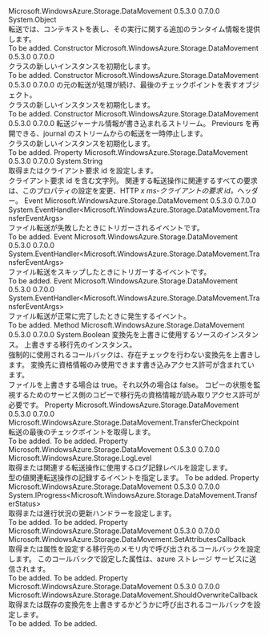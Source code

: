 <Type Name="TransferContext" FullName="Microsoft.WindowsAzure.Storage.DataMovement.TransferContext">
  <TypeSignature Language="C#" Value="public abstract class TransferContext" />
  <TypeSignature Language="ILAsm" Value=".class public auto ansi abstract beforefieldinit TransferContext extends System.Object" />
  <TypeSignature Language="DocId" Value="T:Microsoft.WindowsAzure.Storage.DataMovement.TransferContext" />
  <TypeSignature Language="VB.NET" Value="Public MustInherit Class TransferContext" />
  <TypeSignature Language="F#" Value="type TransferContext = class" />
  <AssemblyInfo>
    <AssemblyName>Microsoft.WindowsAzure.Storage.DataMovement</AssemblyName>
    <AssemblyVersion>0.5.3.0</AssemblyVersion>
    <AssemblyVersion>0.7.0.0</AssemblyVersion>
  </AssemblyInfo>
  <Base>
    <BaseTypeName>System.Object</BaseTypeName>
  </Base>
  <Interfaces />
  <Docs>
    <summary>
            転送では、コンテキストを表し、その実行に関する追加のランタイム情報を提供します。
            </summary>
    <remarks>To be added.</remarks>
  </Docs>
  <Members>
    <Member MemberName=".ctor">
      <MemberSignature Language="C#" Value="protected TransferContext ();" />
      <MemberSignature Language="ILAsm" Value=".method familyhidebysig specialname rtspecialname instance void .ctor() cil managed" />
      <MemberSignature Language="DocId" Value="M:Microsoft.WindowsAzure.Storage.DataMovement.TransferContext.#ctor" />
      <MemberSignature Language="VB.NET" Value="Protected Sub New ()" />
      <MemberType>Constructor</MemberType>
      <AssemblyInfo>
        <AssemblyName>Microsoft.WindowsAzure.Storage.DataMovement</AssemblyName>
        <AssemblyVersion>0.5.3.0</AssemblyVersion>
        <AssemblyVersion>0.7.0.0</AssemblyVersion>
      </AssemblyInfo>
      <Parameters />
      <Docs>
        <summary>
            <see cref="T:Microsoft.WindowsAzure.Storage.DataMovement.TransferContext" /> クラスの新しいインスタンスを初期化します。
            </summary>
        <remarks>To be added.</remarks>
      </Docs>
    </Member>
    <Member MemberName=".ctor">
      <MemberSignature Language="C#" Value="protected TransferContext (Microsoft.WindowsAzure.Storage.DataMovement.TransferCheckpoint checkpoint);" />
      <MemberSignature Language="ILAsm" Value=".method familyhidebysig specialname rtspecialname instance void .ctor(class Microsoft.WindowsAzure.Storage.DataMovement.TransferCheckpoint checkpoint) cil managed" />
      <MemberSignature Language="DocId" Value="M:Microsoft.WindowsAzure.Storage.DataMovement.TransferContext.#ctor(Microsoft.WindowsAzure.Storage.DataMovement.TransferCheckpoint)" />
      <MemberSignature Language="VB.NET" Value="Protected Sub New (checkpoint As TransferCheckpoint)" />
      <MemberSignature Language="F#" Value="new Microsoft.WindowsAzure.Storage.DataMovement.TransferContext : Microsoft.WindowsAzure.Storage.DataMovement.TransferCheckpoint -&gt; Microsoft.WindowsAzure.Storage.DataMovement.TransferContext" Usage="new Microsoft.WindowsAzure.Storage.DataMovement.TransferContext checkpoint" />
      <MemberType>Constructor</MemberType>
      <AssemblyInfo>
        <AssemblyName>Microsoft.WindowsAzure.Storage.DataMovement</AssemblyName>
        <AssemblyVersion>0.5.3.0</AssemblyVersion>
        <AssemblyVersion>0.7.0.0</AssemblyVersion>
      </AssemblyInfo>
      <Parameters>
        <Parameter Name="checkpoint" Type="Microsoft.WindowsAzure.Storage.DataMovement.TransferCheckpoint" />
      </Parameters>
      <Docs>
        <param name="checkpoint"><see cref="T:Microsoft.WindowsAzure.Storage.DataMovement.TransferCheckpoint" />の元の転送が処理が続け、最後のチェックポイントを表すオブジェクト。</param>
        <summary>
            <see cref="T:Microsoft.WindowsAzure.Storage.DataMovement.TransferContext" /> クラスの新しいインスタンスを初期化します。
            </summary>
        <remarks>To be added.</remarks>
      </Docs>
    </Member>
    <Member MemberName=".ctor">
      <MemberSignature Language="C#" Value="protected TransferContext (System.IO.Stream journalStream);" />
      <MemberSignature Language="ILAsm" Value=".method familyhidebysig specialname rtspecialname instance void .ctor(class System.IO.Stream journalStream) cil managed" />
      <MemberSignature Language="DocId" Value="M:Microsoft.WindowsAzure.Storage.DataMovement.TransferContext.#ctor(System.IO.Stream)" />
      <MemberSignature Language="VB.NET" Value="Protected Sub New (journalStream As Stream)" />
      <MemberSignature Language="F#" Value="new Microsoft.WindowsAzure.Storage.DataMovement.TransferContext : System.IO.Stream -&gt; Microsoft.WindowsAzure.Storage.DataMovement.TransferContext" Usage="new Microsoft.WindowsAzure.Storage.DataMovement.TransferContext journalStream" />
      <MemberType>Constructor</MemberType>
      <AssemblyInfo>
        <AssemblyName>Microsoft.WindowsAzure.Storage.DataMovement</AssemblyName>
        <AssemblyVersion>0.5.3.0</AssemblyVersion>
        <AssemblyVersion>0.7.0.0</AssemblyVersion>
      </AssemblyInfo>
      <Parameters>
        <Parameter Name="journalStream" Type="System.IO.Stream" />
      </Parameters>
      <Docs>
        <param name="journalStream">転送ジャーナル情報が書き込まれるストリーム。 Previours を再開できる、journal のストリームからの転送を一時停止します。</param>
        <summary>
            <see cref="T:Microsoft.WindowsAzure.Storage.DataMovement.TransferContext" /> クラスの新しいインスタンスを初期化します。
            </summary>
        <remarks>To be added.</remarks>
      </Docs>
    </Member>
    <Member MemberName="ClientRequestId">
      <MemberSignature Language="C#" Value="public string ClientRequestId { get; set; }" />
      <MemberSignature Language="ILAsm" Value=".property instance string ClientRequestId" />
      <MemberSignature Language="DocId" Value="P:Microsoft.WindowsAzure.Storage.DataMovement.TransferContext.ClientRequestId" />
      <MemberSignature Language="VB.NET" Value="Public Property ClientRequestId As String" />
      <MemberSignature Language="F#" Value="member this.ClientRequestId : string with get, set" Usage="Microsoft.WindowsAzure.Storage.DataMovement.TransferContext.ClientRequestId" />
      <MemberType>Property</MemberType>
      <AssemblyInfo>
        <AssemblyName>Microsoft.WindowsAzure.Storage.DataMovement</AssemblyName>
        <AssemblyVersion>0.5.3.0</AssemblyVersion>
        <AssemblyVersion>0.7.0.0</AssemblyVersion>
      </AssemblyInfo>
      <ReturnValue>
        <ReturnType>System.String</ReturnType>
      </ReturnValue>
      <Docs>
        <summary>
            取得またはクライアント要求 id を設定します。
            </summary>
        <value>クライアント要求 id を含む文字列。</value>
        <remarks>
            関連する転送操作に関連するすべての要求は、このプロパティの設定を変更、HTTP <i>x ms-クライアントの要求 id。</i>ヘッダー。
            </remarks>
      </Docs>
    </Member>
    <Member MemberName="FileFailed">
      <MemberSignature Language="C#" Value="public event EventHandler&lt;Microsoft.WindowsAzure.Storage.DataMovement.TransferEventArgs&gt; FileFailed;" />
      <MemberSignature Language="ILAsm" Value=".event class System.EventHandler`1&lt;class Microsoft.WindowsAzure.Storage.DataMovement.TransferEventArgs&gt; FileFailed" />
      <MemberSignature Language="DocId" Value="E:Microsoft.WindowsAzure.Storage.DataMovement.TransferContext.FileFailed" />
      <MemberSignature Language="VB.NET" Value="Public Event FileFailed As EventHandler(Of TransferEventArgs) " />
      <MemberSignature Language="F#" Value="member this.FileFailed : EventHandler&lt;Microsoft.WindowsAzure.Storage.DataMovement.TransferEventArgs&gt; " Usage="member this.FileFailed : System.EventHandler&lt;Microsoft.WindowsAzure.Storage.DataMovement.TransferEventArgs&gt; " />
      <MemberType>Event</MemberType>
      <AssemblyInfo>
        <AssemblyName>Microsoft.WindowsAzure.Storage.DataMovement</AssemblyName>
        <AssemblyVersion>0.5.3.0</AssemblyVersion>
        <AssemblyVersion>0.7.0.0</AssemblyVersion>
      </AssemblyInfo>
      <ReturnValue>
        <ReturnType>System.EventHandler&lt;Microsoft.WindowsAzure.Storage.DataMovement.TransferEventArgs&gt;</ReturnType>
      </ReturnValue>
      <Docs>
        <summary>
            ファイル転送が失敗したときにトリガーされるイベントです。
            </summary>
        <remarks>To be added.</remarks>
      </Docs>
    </Member>
    <Member MemberName="FileSkipped">
      <MemberSignature Language="C#" Value="public event EventHandler&lt;Microsoft.WindowsAzure.Storage.DataMovement.TransferEventArgs&gt; FileSkipped;" />
      <MemberSignature Language="ILAsm" Value=".event class System.EventHandler`1&lt;class Microsoft.WindowsAzure.Storage.DataMovement.TransferEventArgs&gt; FileSkipped" />
      <MemberSignature Language="DocId" Value="E:Microsoft.WindowsAzure.Storage.DataMovement.TransferContext.FileSkipped" />
      <MemberSignature Language="VB.NET" Value="Public Event FileSkipped As EventHandler(Of TransferEventArgs) " />
      <MemberSignature Language="F#" Value="member this.FileSkipped : EventHandler&lt;Microsoft.WindowsAzure.Storage.DataMovement.TransferEventArgs&gt; " Usage="member this.FileSkipped : System.EventHandler&lt;Microsoft.WindowsAzure.Storage.DataMovement.TransferEventArgs&gt; " />
      <MemberType>Event</MemberType>
      <AssemblyInfo>
        <AssemblyName>Microsoft.WindowsAzure.Storage.DataMovement</AssemblyName>
        <AssemblyVersion>0.5.3.0</AssemblyVersion>
        <AssemblyVersion>0.7.0.0</AssemblyVersion>
      </AssemblyInfo>
      <ReturnValue>
        <ReturnType>System.EventHandler&lt;Microsoft.WindowsAzure.Storage.DataMovement.TransferEventArgs&gt;</ReturnType>
      </ReturnValue>
      <Docs>
        <summary>
            ファイル転送をスキップしたときにトリガーするイベントです。
            </summary>
        <remarks>To be added.</remarks>
      </Docs>
    </Member>
    <Member MemberName="FileTransferred">
      <MemberSignature Language="C#" Value="public event EventHandler&lt;Microsoft.WindowsAzure.Storage.DataMovement.TransferEventArgs&gt; FileTransferred;" />
      <MemberSignature Language="ILAsm" Value=".event class System.EventHandler`1&lt;class Microsoft.WindowsAzure.Storage.DataMovement.TransferEventArgs&gt; FileTransferred" />
      <MemberSignature Language="DocId" Value="E:Microsoft.WindowsAzure.Storage.DataMovement.TransferContext.FileTransferred" />
      <MemberSignature Language="VB.NET" Value="Public Event FileTransferred As EventHandler(Of TransferEventArgs) " />
      <MemberSignature Language="F#" Value="member this.FileTransferred : EventHandler&lt;Microsoft.WindowsAzure.Storage.DataMovement.TransferEventArgs&gt; " Usage="member this.FileTransferred : System.EventHandler&lt;Microsoft.WindowsAzure.Storage.DataMovement.TransferEventArgs&gt; " />
      <MemberType>Event</MemberType>
      <AssemblyInfo>
        <AssemblyName>Microsoft.WindowsAzure.Storage.DataMovement</AssemblyName>
        <AssemblyVersion>0.5.3.0</AssemblyVersion>
        <AssemblyVersion>0.7.0.0</AssemblyVersion>
      </AssemblyInfo>
      <ReturnValue>
        <ReturnType>System.EventHandler&lt;Microsoft.WindowsAzure.Storage.DataMovement.TransferEventArgs&gt;</ReturnType>
      </ReturnValue>
      <Docs>
        <summary>
            ファイル転送が正常に完了したときに発生するイベント。
            </summary>
        <remarks>To be added.</remarks>
      </Docs>
    </Member>
    <Member MemberName="ForceOverwrite">
      <MemberSignature Language="C#" Value="public static bool ForceOverwrite (object source, object destination);" />
      <MemberSignature Language="ILAsm" Value=".method public static hidebysig bool ForceOverwrite(object source, object destination) cil managed" />
      <MemberSignature Language="DocId" Value="M:Microsoft.WindowsAzure.Storage.DataMovement.TransferContext.ForceOverwrite(System.Object,System.Object)" />
      <MemberSignature Language="VB.NET" Value="Public Shared Function ForceOverwrite (source As Object, destination As Object) As Boolean" />
      <MemberSignature Language="F#" Value="static member ForceOverwrite : obj * obj -&gt; bool" Usage="Microsoft.WindowsAzure.Storage.DataMovement.TransferContext.ForceOverwrite (source, destination)" />
      <MemberType>Method</MemberType>
      <AssemblyInfo>
        <AssemblyName>Microsoft.WindowsAzure.Storage.DataMovement</AssemblyName>
        <AssemblyVersion>0.5.3.0</AssemblyVersion>
        <AssemblyVersion>0.7.0.0</AssemblyVersion>
      </AssemblyInfo>
      <ReturnValue>
        <ReturnType>System.Boolean</ReturnType>
      </ReturnValue>
      <Parameters>
        <Parameter Name="source" Type="System.Object" />
        <Parameter Name="destination" Type="System.Object" />
      </Parameters>
      <Docs>
        <param name="source">変換先を上書きに使用するソースのインスタンス。</param>
        <param name="destination">上書きする移行先のインスタンス。</param>
        <summary>
            強制的に使用されるコールバックは、存在チェックを行わない変換先を上書きします。 変換先に資格情報のみ使用できます書き込みアクセス許可が含まれています。
            </summary>
        <returns>ファイルを上書きする場合は true。それ以外の場合は false。</returns>
        <remarks>
            コピーの状態を監視するためのサービス側のコピーで移行先の資格情報が読み取りアクセス許可が必要です。
            </remarks>
      </Docs>
    </Member>
    <Member MemberName="LastCheckpoint">
      <MemberSignature Language="C#" Value="public Microsoft.WindowsAzure.Storage.DataMovement.TransferCheckpoint LastCheckpoint { get; }" />
      <MemberSignature Language="ILAsm" Value=".property instance class Microsoft.WindowsAzure.Storage.DataMovement.TransferCheckpoint LastCheckpoint" />
      <MemberSignature Language="DocId" Value="P:Microsoft.WindowsAzure.Storage.DataMovement.TransferContext.LastCheckpoint" />
      <MemberSignature Language="VB.NET" Value="Public ReadOnly Property LastCheckpoint As TransferCheckpoint" />
      <MemberSignature Language="F#" Value="member this.LastCheckpoint : Microsoft.WindowsAzure.Storage.DataMovement.TransferCheckpoint" Usage="Microsoft.WindowsAzure.Storage.DataMovement.TransferContext.LastCheckpoint" />
      <MemberType>Property</MemberType>
      <AssemblyInfo>
        <AssemblyName>Microsoft.WindowsAzure.Storage.DataMovement</AssemblyName>
        <AssemblyVersion>0.5.3.0</AssemblyVersion>
        <AssemblyVersion>0.7.0.0</AssemblyVersion>
      </AssemblyInfo>
      <ReturnValue>
        <ReturnType>Microsoft.WindowsAzure.Storage.DataMovement.TransferCheckpoint</ReturnType>
      </ReturnValue>
      <Docs>
        <summary>
            転送の最後のチェックポイントを取得します。
            </summary>
        <value>To be added.</value>
        <remarks>To be added.</remarks>
      </Docs>
    </Member>
    <Member MemberName="LogLevel">
      <MemberSignature Language="C#" Value="public Microsoft.WindowsAzure.Storage.LogLevel LogLevel { get; set; }" />
      <MemberSignature Language="ILAsm" Value=".property instance valuetype Microsoft.WindowsAzure.Storage.LogLevel LogLevel" />
      <MemberSignature Language="DocId" Value="P:Microsoft.WindowsAzure.Storage.DataMovement.TransferContext.LogLevel" />
      <MemberSignature Language="VB.NET" Value="Public Property LogLevel As LogLevel" />
      <MemberSignature Language="F#" Value="member this.LogLevel : Microsoft.WindowsAzure.Storage.LogLevel with get, set" Usage="Microsoft.WindowsAzure.Storage.DataMovement.TransferContext.LogLevel" />
      <MemberType>Property</MemberType>
      <AssemblyInfo>
        <AssemblyName>Microsoft.WindowsAzure.Storage.DataMovement</AssemblyName>
        <AssemblyVersion>0.5.3.0</AssemblyVersion>
        <AssemblyVersion>0.7.0.0</AssemblyVersion>
      </AssemblyInfo>
      <ReturnValue>
        <ReturnType>Microsoft.WindowsAzure.Storage.LogLevel</ReturnType>
      </ReturnValue>
      <Docs>
        <summary>
            取得または関連する転送操作に使用するログ記録レベルを設定します。
            </summary>
        <value>型の値<see cref="T:Microsoft.WindowsAzure.Storage.LogLevel" />関連転送操作の記録するイベントを指定します。</value>
        <remarks>To be added.</remarks>
      </Docs>
    </Member>
    <Member MemberName="ProgressHandler">
      <MemberSignature Language="C#" Value="public IProgress&lt;Microsoft.WindowsAzure.Storage.DataMovement.TransferStatus&gt; ProgressHandler { get; set; }" />
      <MemberSignature Language="ILAsm" Value=".property instance class System.IProgress`1&lt;class Microsoft.WindowsAzure.Storage.DataMovement.TransferStatus&gt; ProgressHandler" />
      <MemberSignature Language="DocId" Value="P:Microsoft.WindowsAzure.Storage.DataMovement.TransferContext.ProgressHandler" />
      <MemberSignature Language="VB.NET" Value="Public Property ProgressHandler As IProgress(Of TransferStatus)" />
      <MemberSignature Language="F#" Value="member this.ProgressHandler : IProgress&lt;Microsoft.WindowsAzure.Storage.DataMovement.TransferStatus&gt; with get, set" Usage="Microsoft.WindowsAzure.Storage.DataMovement.TransferContext.ProgressHandler" />
      <MemberType>Property</MemberType>
      <AssemblyInfo>
        <AssemblyName>Microsoft.WindowsAzure.Storage.DataMovement</AssemblyName>
        <AssemblyVersion>0.5.3.0</AssemblyVersion>
        <AssemblyVersion>0.7.0.0</AssemblyVersion>
      </AssemblyInfo>
      <ReturnValue>
        <ReturnType>System.IProgress&lt;Microsoft.WindowsAzure.Storage.DataMovement.TransferStatus&gt;</ReturnType>
      </ReturnValue>
      <Docs>
        <summary>
            取得または進行状況の更新ハンドラーを設定します。
            </summary>
        <value>To be added.</value>
        <remarks>To be added.</remarks>
      </Docs>
    </Member>
    <Member MemberName="SetAttributesCallback">
      <MemberSignature Language="C#" Value="public Microsoft.WindowsAzure.Storage.DataMovement.SetAttributesCallback SetAttributesCallback { get; set; }" />
      <MemberSignature Language="ILAsm" Value=".property instance class Microsoft.WindowsAzure.Storage.DataMovement.SetAttributesCallback SetAttributesCallback" />
      <MemberSignature Language="DocId" Value="P:Microsoft.WindowsAzure.Storage.DataMovement.TransferContext.SetAttributesCallback" />
      <MemberSignature Language="VB.NET" Value="Public Property SetAttributesCallback As SetAttributesCallback" />
      <MemberSignature Language="F#" Value="member this.SetAttributesCallback : Microsoft.WindowsAzure.Storage.DataMovement.SetAttributesCallback with get, set" Usage="Microsoft.WindowsAzure.Storage.DataMovement.TransferContext.SetAttributesCallback" />
      <MemberType>Property</MemberType>
      <AssemblyInfo>
        <AssemblyName>Microsoft.WindowsAzure.Storage.DataMovement</AssemblyName>
        <AssemblyVersion>0.5.3.0</AssemblyVersion>
        <AssemblyVersion>0.7.0.0</AssemblyVersion>
      </AssemblyInfo>
      <ReturnValue>
        <ReturnType>Microsoft.WindowsAzure.Storage.DataMovement.SetAttributesCallback</ReturnType>
      </ReturnValue>
      <Docs>
        <summary>
            取得または属性を設定する移行先のメモリ内で呼び出されるコールバックを設定します。 このコールバックで設定した属性は、azure ストレージ サービスに送信されます。 
            </summary>
        <value>To be added.</value>
        <remarks>To be added.</remarks>
      </Docs>
    </Member>
    <Member MemberName="ShouldOverwriteCallback">
      <MemberSignature Language="C#" Value="public Microsoft.WindowsAzure.Storage.DataMovement.ShouldOverwriteCallback ShouldOverwriteCallback { get; set; }" />
      <MemberSignature Language="ILAsm" Value=".property instance class Microsoft.WindowsAzure.Storage.DataMovement.ShouldOverwriteCallback ShouldOverwriteCallback" />
      <MemberSignature Language="DocId" Value="P:Microsoft.WindowsAzure.Storage.DataMovement.TransferContext.ShouldOverwriteCallback" />
      <MemberSignature Language="VB.NET" Value="Public Property ShouldOverwriteCallback As ShouldOverwriteCallback" />
      <MemberSignature Language="F#" Value="member this.ShouldOverwriteCallback : Microsoft.WindowsAzure.Storage.DataMovement.ShouldOverwriteCallback with get, set" Usage="Microsoft.WindowsAzure.Storage.DataMovement.TransferContext.ShouldOverwriteCallback" />
      <MemberType>Property</MemberType>
      <AssemblyInfo>
        <AssemblyName>Microsoft.WindowsAzure.Storage.DataMovement</AssemblyName>
        <AssemblyVersion>0.5.3.0</AssemblyVersion>
        <AssemblyVersion>0.7.0.0</AssemblyVersion>
      </AssemblyInfo>
      <ReturnValue>
        <ReturnType>Microsoft.WindowsAzure.Storage.DataMovement.ShouldOverwriteCallback</ReturnType>
      </ReturnValue>
      <Docs>
        <summary>
            取得または既存の変換先を上書きするかどうかに呼び出されるコールバックを設定します。
            </summary>
        <value>To be added.</value>
        <remarks>To be added.</remarks>
      </Docs>
    </Member>
  </Members>
</Type>